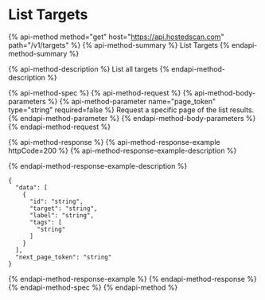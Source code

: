 # List Targets

{% api-method method="get" host="https://api.hostedscan.com" path="/v1/targets" %}
{% api-method-summary %}
List Targets
{% endapi-method-summary %}

{% api-method-description %}
List all targets
{% endapi-method-description %}

{% api-method-spec %}
{% api-method-request %}
{% api-method-body-parameters %}
{% api-method-parameter name="page\_token" type="string" required=false %}
Request a specific page of the list results.
{% endapi-method-parameter %}
{% endapi-method-body-parameters %}
{% endapi-method-request %}

{% api-method-response %}
{% api-method-response-example httpCode=200 %}
{% api-method-response-example-description %}

{% endapi-method-response-example-description %}

```text
{
  "data": [
    {
      "id": "string",
      "target": "string",
      "label": "string",
      "tags": [
        "string"
      ]
    }
  ],
  "next_page_token": "string"
}
```
{% endapi-method-response-example %}
{% endapi-method-response %}
{% endapi-method-spec %}
{% endapi-method %}

